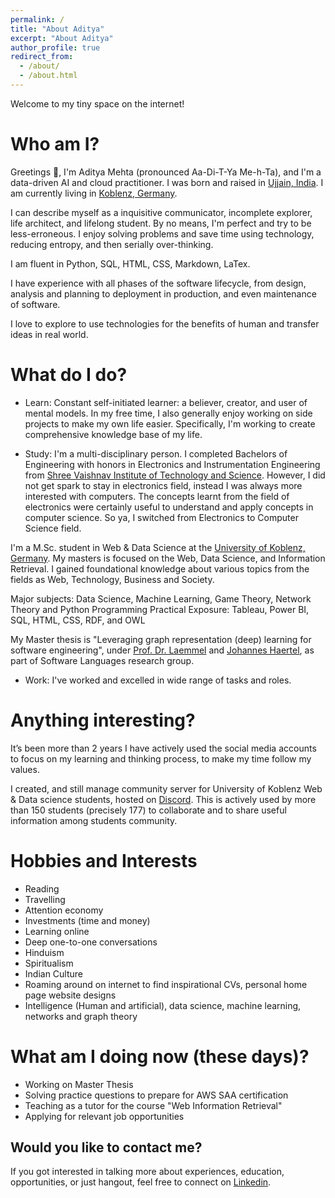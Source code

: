 ```yaml
---
permalink: /
title: "About Aditya"
excerpt: "About Aditya"
author_profile: true
redirect_from: 
  - /about/
  - /about.html
---
```


Welcome to my tiny space on the internet!

Who am I?
======
Greetings 👋, I'm Aditya Mehta (pronounced Aa-Di-T-Ya Me-h-Ta), and I'm a data-driven AI and cloud practitioner. 
I was born and raised in [Ujjain, India](https://en.wikipedia.org/wiki/Ujjain). 
I am currently living in [Koblenz, Germany](https://en.wikipedia.org/wiki/Koblenz).

I can describe myself as a inquisitive communicator, incomplete explorer, life architect, and lifelong student. By no means, I'm perfect and try to be less-erroneous. I enjoy solving problems and save time using technology, reducing entropy, and then serially over-thinking. 

I am fluent in Python, SQL, HTML, CSS, Markdown, LaTex.

I have experience with all phases of the software lifecycle, from design, analysis and planning to deployment in production, and even maintenance of software.

I love to explore to use technologies for the benefits of human and transfer ideas in real world.


What do I do?
======
* Learn: Constant self-initiated learner: a believer, creator, and user of mental models. In my free time, I also generally enjoy working on side projects to make my own life easier. Specifically, I'm working to create comprehensive knowledge base of my life.

* Study: I'm a multi-disciplinary person. I completed Bachelors of Engineering with honors in Electronics and Instrumentation Engineering from [Shree Vaishnav Institute of Technology and Science](https://svvv.edu.in/). However, I did not get spark to stay in electronics field, instead I was always more interested with computers. The concepts learnt from the field of electronics were certainly useful to understand and apply concepts in computer science. So ya, I switched from Electronics to Computer Science field.

I'm a M.Sc. student in Web & Data Science at the [University of Koblenz, Germany](https://west.uni-koblenz.de/studying/mwds). My masters is focused on the Web, Data Science, and Information Retrieval. I gained foundational knowledge about various topics from the fields as Web, Technology, Business and Society. 

Major subjects:
Data Science, Machine Learning, Game Theory, Network Theory and Python Programming
Practical Exposure:
Tableau, Power BI, SQL, HTML, CSS, RDF, and OWL 

My Master thesis is "Leveraging graph representation (deep) learning for software engineering", under [Prof. Dr. Laemmel](http://www.softlang.org/rlaemmel:home) and [Johannes Haertel](http://www.softlang.org/johanneshaertel:home), as part of Software Languages research group.



* Work: I've worked and excelled in wide range of tasks and roles. 

Anything interesting?
=====

It’s been more than 2 years I have actively used the social media accounts to focus on my learning and thinking process, to make my time follow my values.

I created, and still manage community server for University of Koblenz Web & Data science students, hosted on [Discord](). This is actively used by more than 150 students (precisely 177) to collaborate and to share useful information among students community. 



Hobbies and Interests
======
* Reading
* Travelling
* Attention economy
* Investments (time and money)
* Learning online
* Deep one-to-one conversations
* Hinduism
* Spiritualism
* Indian Culture
* Roaming around on internet to find inspirational CVs, personal home page website designs
* Intelligence (Human and artificial), data science, machine learning, networks and graph theory


What am I doing now (these days)?
=====

* Working on Master Thesis
* Solving practice questions to prepare for AWS SAA certification
* Teaching as a tutor for the course "Web Information Retrieval"
* Applying for relevant job opportunities



Would you like to contact me?
------
If you got interested in talking more about experiences, education, opportunities, or just hangout, feel free to connect on [Linkedin](https://www.linkedin.com/in/eradityamehta).